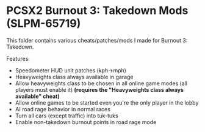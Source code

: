 # PCSX2 Burnout 3: Takedown Mods (SLPM-65719)

This folder contains various cheats/patches/mods I made for Burnout 3: Takedown.

Features:
- Speedometer HUD unit patches (kph->mph)
- Heavyweights class always available in garage
- Allow heavyweights class to be chosen in all online game modes (all players must enable it) **(requires the "Heavyweights class always available" cheat)**
- Allow online games to be started even you're the only player in the lobby
- AI road rage behavior in normal races
- Turn all cars (except traffic) into tuk-tuks
- Enable non-takedown burnout points in road rage mode
